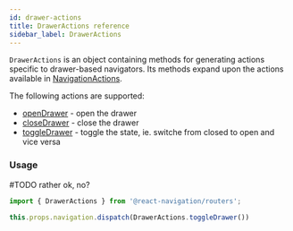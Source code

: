 ```yaml
---
id: drawer-actions
title: DrawerActions reference
sidebar_label: DrawerActions
---
```


`DrawerActions` is an object containing methods for generating actions specific to drawer-based navigators. Its methods expand upon the actions available in [NavigationActions](navigation-actions.html).

The following actions are supported:
* [openDrawer](#openDrawer) - open the drawer
* [closeDrawer](#closeDrawer) - close the drawer
* [toggleDrawer](#toggleDrawer) - toggle the state, ie. switche from closed to open and vice versa

### Usage
#TODO  rather ok, no?

```js
import { DrawerActions } from '@react-navigation/routers';

this.props.navigation.dispatch(DrawerActions.toggleDrawer())
```
